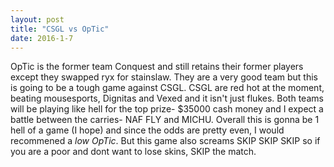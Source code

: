 ```yaml
---
layout: post
title: "CSGL vs OpTic"
date: 2016-1-7
---
```


OpTic is the former team Conquest and still retains their former players except they swapped ryx for stainslaw. They are a very good team but this is going to be a tough game against CSGL. 
CSGL are red hot at the moment, beating mousesports, Dignitas and Vexed and it isn't just flukes. 
Both teams will be playing like hell for the top prize- $35000 cash money and I expect a battle between the carries- NAF FLY and MICHU.
Overall this is gonna be 1 hell of a game (I hope) and since the odds are pretty even, I would recommened a _low OpTic_. 
But this game also screams SKIP SKIP SKIP so if you are a poor and dont want to lose skins, SKIP the match.

